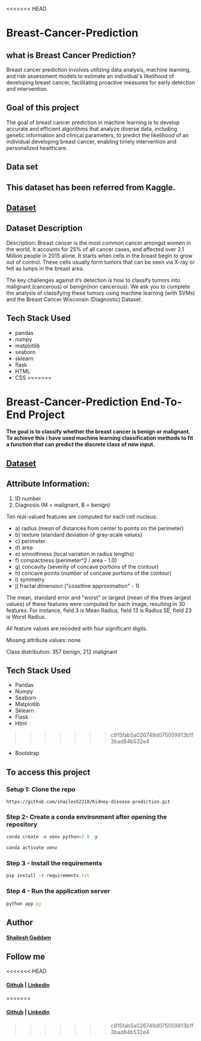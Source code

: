 <<<<<<< HEAD
# Breast-Cancer-Prediction

## what is Breast Cancer Prediction?
Breast cancer prediction involves utilizing data analysis, machine learning, and risk assessment models to estimate an individual's likelihood of developing breast cancer, facilitating proactive measures for early detection and intervention.

## Goal of this project
The goal of breast cancer prediction in machine learning is to develop accurate and efficient algorithms that analyze diverse data, including genetic information and clinical parameters, to predict the likelihood of an individual developing breast cancer, enabling timely intervention and personalized healthcare.

## Data set
## This dataset has been referred from Kaggle.
## [Dataset](https://www.kaggle.com/datasets/yasserh/breast-cancer-dataset)

## Dataset Description
Description:
Breast cancer is the most common cancer amongst women in the world. It accounts for 25% of all cancer cases, and affected over 2.1 Million people in 2015 alone. It starts when cells in the breast begin to grow out of control. These cells usually form tumors that can be seen via X-ray or felt as lumps in the breast area.

The key challenges against it’s detection is how to classify tumors into malignant (cancerous) or benign(non cancerous). We ask you to complete the analysis of classifying these tumors using machine learning (with SVMs) and the Breast Cancer Wisconsin (Diagnostic) Dataset.

## Tech Stack Used
- pandas
- numpy
- matplotlib
- seaborn
- sklearn
- flask
- HTML
- CSS
=======
# Breast-Cancer-Prediction End-To-End Project

#### The goal is to classify whether the breast cancer is benign or malignant. To achieve this i have used machine learning classification methods to fit a function that can predict the discrete class of new input.

 ## [Dataset](https://www.kaggle.com/datasets/uciml/breast-cancer-wisconsin-data)

## Attribute Information:

1) ID number
2) Diagnosis (M = malignant, B = benign)

Ten real-valued features are computed for each cell nucleus:

- a) radius (mean of distances from center to points on the perimeter)
- b) texture (standard deviation of gray-scale values)
- c) perimeter
- d) area
- e) smoothness (local variation in radius lengths)
- f) compactness (perimeter^2 / area - 1.0)
- g) concavity (severity of concave portions of the contour)
- h) concave points (number of concave portions of the contour)
- i) symmetry
- j) fractal dimension ("coastline approximation" - 1)

The mean, standard error and "worst" or largest (mean of the three
largest values) of these features were computed for each image,
resulting in 30 features. For instance, field 3 is Mean Radius, field
13 is Radius SE, field 23 is Worst Radius.

All feature values are recoded with four significant digits.

Missing attribute values: none

Class distribution: 357 benign, 212 malignant

## Tech Stack Used
- Pandas
- Numpy
- Seaborn
- Matplotlib
- Sklearn
- Flask
- Html
>>>>>>> c915fab5a026749d075059913b1f3bad84b532e4
- Bootstrap

## To access this project
### Setup 1: Clone the repo
``` setup
https://github.com/shailesh2210/Kidney-disease-prediction.git
```
### Step 2- Create a conda environment after opening the repository
```javascript
conda create -n venv python=3.8 -y
```
```javascript
conda activate venv
```
### Step 3 - Install the requirements
```javascript
pip install -r requirements.txt
```
### Step 4 - Run the application server
```javascript
python app.py
```
## Author 
#### [Shailesh Gaddam](https://github.com/shailesh2210)
## Follow me
<<<<<<< HEAD
#### [Github](https://github.com/shailesh2210) | [Linkedin](https://www.linkedin.com/in/shailesh-gaddam-262988218/)
=======
#### [Github](https://github.com/shailesh2210) | [Linkedin](https://www.linkedin.com/in/shailesh-gaddam-262988218/)
>>>>>>> c915fab5a026749d075059913b1f3bad84b532e4
